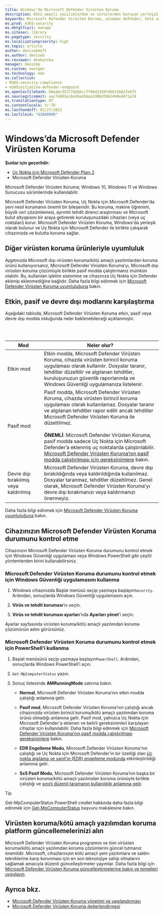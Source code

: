 ```yaml
---
title: Windows’da Microsoft Defender Virüsten Koruma
description: Kötü amaçlı yazılımlardan ve virüslerden koruyan yerleşik Microsoft Defender Virüsten Koruma’yı yönetmeyi, yapılandırmayı ve kullanmayı öğrenin.
keywords: Microsoft Defender Virüsten Koruma, windows defender, kötü amaçlı yazılımdan koruma, scep, system center endpoint protection, system center configuration manager, virüs, kötü amaçlı yazılım, tehdit, algılama, koruma, güvenlik
ms.prod: m365-security
ms.mktglfcycl: manage
ms.sitesec: library
ms.pagetype: security
ms.localizationpriority: high
ms.topic: article
author: denisebmsft
ms.author: deniseb
ms.reviewer: mkaminska
manager: dansimp
ms.custom: nextgen
ms.technology: mde
ms.collection:
- M365-security-compliance
- m365initiative-defender-endpoint
ms.openlocfilehash: b6eabc3527742b6cc7f06d23207db813b827e5f5
ms.sourcegitcommit: aac7e002ec6e10a41baa2d0bd38614b0ed471a70
ms.translationtype: HT
ms.contentlocale: tr-TR
ms.lasthandoff: 01/27/2022
ms.locfileid: "63009990"
---
```

# <a name="microsoft-defender-antivirus-in-windows"></a>Windows’da Microsoft Defender Virüsten Koruma

**Şunlar için geçerlidir:**
- [Uç Nokta için Microsoft Defender Planı 2](https://go.microsoft.com/fwlink/p/?linkid=2154037)
- Microsoft Defender Virüsten Koruma

Microsoft Defender Virüsten Koruma; Windows 10, Windows 11 ve Windows Sunucusu sürümlerinde kullanılabilir.

Microsoft Defender Virüsten Koruma, Uç Nokta için Microsoft Defender’da yeni nesil korumanın önemli bir bileşenidir. Bu koruma, makine öğrenimi, büyük veri çözümlemesi, ayrıntılı tehdit direnci araştırması ve Microsoft bulut altyapısını bir araya getirerek kuruluşunuzdaki cihazları (veya uç noktaları) korur. Microsoft Defender Virüsten Koruma, Windows'da yerleşik olarak bulunur ve Uç Nokta için Microsoft Defender ile birlikte çalışarak cihazınızda ve bulutta koruma sağlar.

## <a name="compatibility-with-other-antivirus-products"></a>Diğer virüsten koruma ürünleriyle uyumluluk

Aygıtınızda Microsoft dışı virüsten koruma/kötü amaçlı yazılımlardan koruma ürünü kullanıyorsanız, Microsoft Defender Virüsten Koruma’yı, Microsoft dışı virüsten koruma çözümüyle birlikte pasif modda çalıştırmanız mümkün olabilir. Bu, kullanılan işletim sistemine ve cihazınıza Uç Nokta için Defender eklenip eklenmediğine bağlıdır. Daha fazla bilgi edinmek için [Microsoft Defender Virüsten Koruma uyumluluğuna](microsoft-defender-antivirus-compatibility.md) bakın.

## <a name="comparing-active-mode-passive-mode-and-disabled-mode"></a>Etkin, pasif ve devre dışı modlarını karşılaştırma

Aşağıdaki tabloda, Microsoft Defender Virüsten Koruma etkin, pasif veya devre dışı modda olduğunda neler beklenebileceği açıklanmıştır.

<br/><br/>

| Mod | Neler olur? |
|---|---|
| Etkin mod | Etkin modda, Microsoft Defender Virüsten Koruma, cihazda virüsten birincil koruma uygulaması olarak kullanılır. Dosyalar taranır, tehditler düzeltilir ve algılanan tehditler, kuruluşunuzun güvenlik raporlarında ve Windows Güvenliği uygulamanıza listelenir. |
| Pasif mod | Pasif modda, Microsoft Defender Virüsten Koruma, cihazda virüsten birincil koruma uygulaması olarak kullanılamaz. Dosyalar taranır ve algılanan tehditler rapor edilir ancak tehditler Microsoft Defender Virüsten Koruma ile düzeltilmez. <br/><br/> **ÖNEMLİ**: Microsoft Defender Virüsten Koruma, pasif modda sadece Uç Nokta için Microsoft Defender’a eklenmiş uç noktalarda çalıştırılabilir. [Microsoft Defender Virüsten Koruma’nın pasif modda çalıştırılması için gereksinimlere](microsoft-defender-antivirus-compatibility.md#requirements-for-microsoft-defender-antivirus-to-run-in-passive-mode) bakın. |
| Devre dışı bırakılmış veya kaldırılmış | Microsoft Defender Virüsten Koruma, devre dışı bırakıldığında veya kaldırıldığında kullanılmaz. Dosyalar taranmaz, tehditler düzeltilmez. Genel olarak, Microsoft Defender Virüsten Koruma’yı devre dışı bırakmanızı veya kaldırmanızı önermeyiz. |

Daha fazla bilgi edinmek için [Microsoft Defender Virüsten Koruma uyumluluğuna](microsoft-defender-antivirus-compatibility.md) bakın.

## <a name="check-the-state-of-microsoft-defender-antivirus-on-your-device"></a>Cihazınızın Microsoft Defender Virüsten Koruma durumunu kontrol etme

Cihazınızın Microsoft Defender Virüsten Koruma durumunu kontrol etmek için Windows Güvenliği uygulaması veya Windows PowerShell gibi çeşitli yöntemlerden birini kullanabilirsiniz.

### <a name="use-the-windows-security-app-to-check-status-of-microsoft-defender-antivirus"></a>Microsoft Defender Virüsten Koruma durumunu kontrol etmek için Windows Güvenliği uygulamasını kullanma

1. Windows cihazınızda Başlat menüsü seçip yazmaya başlayın`Security`. Ardından, sonuçlarda Windows Güvenliği uygulamasını açın.

2. **Virüs ve tehdit koruması**’nı seçin.

3. **Virüs ve tehdit koruması ayarları**’nda **Ayarları yönet**’i seçin.

Ayarlar sayfasında virüsten koruma/kötü amaçlı yazılımdan koruma çözümünün adını görürsünüz.

### <a name="use-powershell-to-check-status-of-microsoft-defender-antivirus"></a>Microsoft Defender Virüsten Koruma durumunu kontrol etmek için PowerShell’i kullanma

1. Başlat menüsünü seçip yazmaya başlayın`PowerShell`. Ardından, sonuçlarda Windows PowerShell’i açın.

2. `Get-MpComputerStatus` yazın.

3. Sonuç listesinde **AMRunningMode** satırına bakın.

   - **Normal**, Microsoft Defender Virüsten Koruma’nın etkin modda çalıştığı anlamına gelir.

   - **Pasif mod**, Microsoft Defender Virüsten Koruma’nın çalıştığı ancak cihazınızda virüsten birincil koruma/kötü amaçlı yazılımdan koruma ürünü olmadığı anlamına gelir. Pasif mod, yalnızca Uç Nokta için Microsoft Defender'a eklenen ve belirli gereksinimleri karşılayan cihazlar için kullanılabilir. Daha fazla bilgi edinmek için [Microsoft Defender Virüsten Koruma’nın pasif modda çalıştırılması gereksinimlere](microsoft-defender-antivirus-compatibility.md#requirements-for-microsoft-defender-antivirus-to-run-in-passive-mode) bakın.

   - **EDR Engelleme Modu**, Microsoft Defender Virüsten Koruma'nın çalıştığı ve Uç Nokta için Microsoft Defender’in bir özelliği olan [Uç nokta algılama ve yanıt’ın (EDR) engelleme modunda](edr-in-block-mode.md) etkinleştirildiği anlamına gelir.

   - **SxS Pasif Modu**, Microsoft Defender Virüsten Koruma’nın başka bir virüsten koruma/kötü amaçlı yazılımdan koruma ürünüyle birlikte çalıştığı ve [sınırlı düzenli taramanın kullanıldığı anlamına gelir](limited-periodic-scanning-microsoft-defender-antivirus.md).

> [!TIP]
> Get-MpComputerStatus PowerShell cmdlet hakkında daha fazla bilgi edinmek için [Get-MpComputerStatus](/powershell/module/defender/get-mpcomputerstatus) başvuru makalesine bakın.

## <a name="get-your-antivirusantimalware-platform-updates"></a>Virüsten koruma/kötü amaçlı yazılımdan koruma platform güncellemelerinizi alın

Microsoft Defender Virüsten Koruma programını ve tüm virüsten koruma/kötü amaçlı yazılımdan koruma çözümlerini güncel tutmanız önemlidir. Microsoft, cihazlarınızın kötü amaçlı yeni yazılımlara ve saldırı tekniklerine karşı korunması için en son teknolojiye sahip olmalarını sağlamak amacıyla düzenli güncelleştirmeler yayımlar. Daha fazla bilgi için [Microsoft Defender Virüsten Koruma güncelleştirmelerine bakın ve temelleri uygulayın](manage-updates-baselines-microsoft-defender-antivirus.md).

## <a name="see-also"></a>Ayrıca bkz.

- [Microsoft Defender Virüsten Koruma yönetimi ve yapılandırması](configuration-management-reference-microsoft-defender-antivirus.md)
- [Microsoft Defender Virüsten Koruma değerlendirmesi](evaluate-microsoft-defender-antivirus.md)
